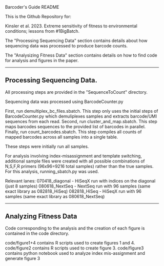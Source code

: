 Barcoder's Guide README

This is the Github Repository for:

Kinsler et al. 2023. Extreme sensitivity of fitness to environmental conditions; lessons from #1BigBatch. 

The "Processing Sequencing Data" section contains details about how sequencing data was processed to produce barcode counts.

The "Analysizing Fitness Data" section contains details on how to find code for analysis and figures in the paper.

----------------------------
Processing Sequencing Data.
----------------------------

All processing steps are provided in the "SequenceToCount" directory.

Sequencing data was processed using BarcodeCounter.py

First, run demultiplex_bc_files.sbatch. This step only uses the initial steps of BarcodeCounter.py which demuliplexes samples and extracts barcode/UMI sequences from each read.
Second, run cluster_and_map.sbatch. This step maps barcodes sequences to the provided list of barcodes in parallel.
Finally, run count_barcodes.sbatch. This step compiles all counts of mapped barcodes across all samples into a single table.

These steps were initially run all samples.

For analysis involving index-misassignment and template switching, additional sample files were created with all possible combinations of N,S,F,R primers (96x96=9216 total samples) rather than the true samples. For this analysis, running_sbatch.py was used.

Relevant lanes:
	070418_diagonal	- HiSeqX run with indices on the diagonal (just 8 samples)
	080618_NextSeq 	- NextSeq run with 96 samples (same exact library as 082818_HiSeq)
	082818_HiSeq	- HiSeqX run with 96 samples (same exact library as 080618_NextSeq)

----------------------------
Analyzing Fitness Data
----------------------------

Code corresponding to the analysis and the creation of each figure is contained in the code directory.

code/figure1+4 contains R scripts used to create figures 1 and 4.
code/figure2 contains R scripts used to create figure 3.
code/figure3 contains python notebook used to analyze index mis-assignment and generate figure 3


